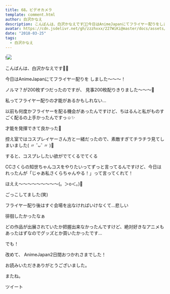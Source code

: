 ```yaml
---
title: 68。ビデオカメラ
template: comment.html
author: 白沢かなえ
description: こんばんは、白沢かなえです🌷🌷今日はAnimeJapanにてフライヤー配りをしました〜〜〜！ノルマ？が200枚ずつだったのですが、見事200枚配りきりました〜〜〜🌸私って...
avatar: https://cdn.jsdelivr.net/gh/zzzhxxx/227WiKi@master/docs/assets/photo/avatar/kanae.jpg
date: "2018-03-25"
tags:
  - 白沢かなえ
---
```


!![](https://cdn.jsdelivr.net/gh/227WiKi/227WiKi-image@master/blog-image/kanae-2018-03-25_1.jpg)






こんばんは、白沢かなえです🌷🌷




今日はAnimeJapanにてフライヤー配りを
しました〜〜〜！





ノルマ？が200枚ずつだったのですが、
見事200枚配りきりました〜〜〜🌸





私ってフライヤー配りの才能があるかもしれない…


以前も何度かフライヤーを配る機会があったんですけど、ちはるんと私がものすごく配るの上手かったんですっ☺️✨


才能を発揮できて良かった🌷






控え室ではコスプレイヤーさん方と一緒だったので、素敵すぎてチラチラ見てしまいました( 〃 ˆᴗˆ 〃 )🧡



すると、コスプレしたい欲がでてくるでてくる



CCさくらの知世ちゃんコスをやりたいってずっと言ってるんですけど、今日はれったんが「じゃあ私さくらちゃんやる！」って言ってくれて！




ほええ〜〜〜〜〜〜〜〜〜(。＞o＜。)🌸

ごっこしてました(笑)












フライヤー配り後はすぐ会場を出なければいけなくて…悲しい


徘徊したかったなぁ


どの作品が出展されていたか把握出来なかったんですけど、絶対好きなアニメもあったはずなのでグッズとか買いたかったです…








でも！


改めて、
AnimeJapan2日間おつかれさまでした！








お読みいただきありがとうございました。


またね。


ツイート



